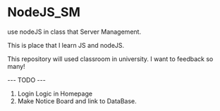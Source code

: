 # NodeJS_SM
use nodeJS in class that Server Management.

This is place that I learn JS and nodeJS.

This repository will used classroom in university.
I want to feedback so many!


--- TODO ---
1. Login Logic in Homepage
2. Make Notice Board and link to DataBase.
